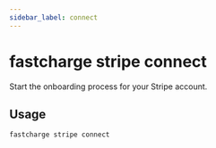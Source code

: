 ```yaml
---
sidebar_label: connect
---
```


# fastcharge stripe connect

Start the onboarding process for your Stripe account.

## Usage

```bash
fastcharge stripe connect
```

